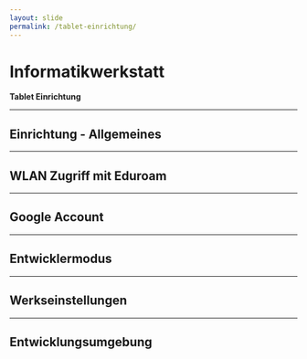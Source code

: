 ```yaml
---
layout: slide
permalink: /tablet-einrichtung/
---
```


# Informatikwerkstatt
__Tablet Einrichtung__

<!-- Einrichtung der Tablets ggf anpassen, wir haben 3 unterschiedliche Modelle, Abklären wie ggf uterschiedliche Android Versionen aussehen -->

---

## Einrichtung - Allgemeines

<!-- Benutzerorganisation -->

---

## WLAN Zugriff mit Eduroam

<!--Eduroam und Initial-Internet-Zugang -->

---

## Google Account

<!-- Anlegen eines Google Accounts und Eintrag ins Tablet -->

---

## Entwicklermodus

<!-- Tablet in den Entwicklermodus setzen, je nach Androidversion ggf unterschiedlich 
https://developer.android.com/studio/debug/dev-options
-->

---

## Werkseinstellungen

<!-- resetten des Tabelts, ggf Rücksprache mit Technikern -->

---

## Entwicklungsumgebung

<!-- Authentifizierung des Tablets an Android Studio -->
